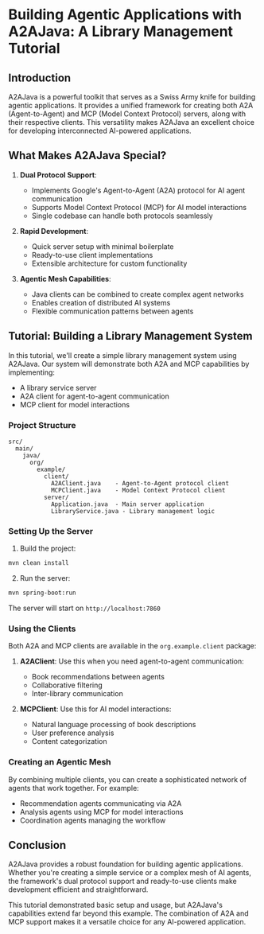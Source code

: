 # Building Agentic Applications with A2AJava: A Library Management Tutorial

## Introduction

A2AJava is a powerful toolkit that serves as a Swiss Army knife for building agentic applications. It provides a unified framework for creating both A2A (Agent-to-Agent) and MCP (Model Context Protocol) servers, along with their respective clients. This versatility makes A2AJava an excellent choice for developing interconnected AI-powered applications.

## What Makes A2AJava Special?

1. **Dual Protocol Support**:
   - Implements Google's Agent-to-Agent (A2A) protocol for AI agent communication
   - Supports Model Context Protocol (MCP) for AI model interactions
   - Single codebase can handle both protocols seamlessly

2. **Rapid Development**:
   - Quick server setup with minimal boilerplate
   - Ready-to-use client implementations
   - Extensible architecture for custom functionality

3. **Agentic Mesh Capabilities**:
   - Java clients can be combined to create complex agent networks
   - Enables creation of distributed AI systems
   - Flexible communication patterns between agents

## Tutorial: Building a Library Management System

In this tutorial, we'll create a simple library management system using A2AJava. Our system will demonstrate both A2A and MCP capabilities by implementing:
- A library service server
- A2A client for agent-to-agent communication
- MCP client for model interactions

### Project Structure
```
src/
  main/
    java/
      org/
        example/
          client/
            A2AClient.java    - Agent-to-Agent protocol client
            MCPClient.java    - Model Context Protocol client
          server/
            Application.java  - Main server application
            LibraryService.java - Library management logic
```

### Setting Up the Server

1. Build the project:
```bash
mvn clean install
```

2. Run the server:
```bash
mvn spring-boot:run
```

The server will start on `http://localhost:7860`

### Using the Clients

Both A2A and MCP clients are available in the `org.example.client` package:

1. **A2AClient**: Use this when you need agent-to-agent communication:
   - Book recommendations between agents
   - Collaborative filtering
   - Inter-library communication

2. **MCPClient**: Use this for AI model interactions:
   - Natural language processing of book descriptions
   - User preference analysis
   - Content categorization

### Creating an Agentic Mesh

By combining multiple clients, you can create a sophisticated network of agents that work together. For example:
- Recommendation agents communicating via A2A
- Analysis agents using MCP for model interactions
- Coordination agents managing the workflow

## Conclusion

A2AJava provides a robust foundation for building agentic applications. Whether you're creating a simple service or a complex mesh of AI agents, the framework's dual protocol support and ready-to-use clients make development efficient and straightforward.

This tutorial demonstrated basic setup and usage, but A2AJava's capabilities extend far beyond this example. The combination of A2A and MCP support makes it a versatile choice for any AI-powered application.